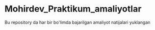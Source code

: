 # Mohirdev_Praktikum_amaliyotlar
Bu repository da har bir bo'limda bajarilgan amaliyot natijalari yuklangan
